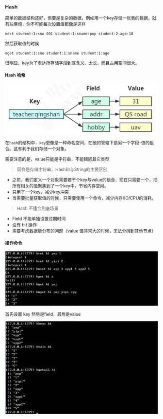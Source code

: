 ### Hash

简单的数据结构还好，但要是复杂的数据，例如用一个key存储一张表的数据，就有些麻烦，你不可能每次设置值都像是这样

```
mest student:1:sno 001 student:1:sname:pop student:2:age:18
```

然后获取值的时候

```
mget student:1:sno student:1:sname student:1:age
```

很明显，key为了表达所存储字段到底含义，太长，而且占用空间很大。

#### Hash 哈希

![1573205964896](./img/1573205964896.png)

在`hash`的结构中，`key`更像是一种命名空间，在他的管辖下是另一个字段-值的组合。这有利于我们存储一个对象。

需要注意的是，value只能是字符串，不能镶嵌其它类型

> 同样是存储字符串，Hash和与String的主要区别

* 之前，我们定义一个对象需要若干个key与value的组合，现在只需要一个，把所有相关的值聚集到了一个key中，节省内存空间。
* 只用了一个key，减少key冲突
* 当需要批量获取值的时候，只需要使用一个命令，减少内存/IO/CPU的消耗。

> Hash 不适合到底场景

* Field 不能单独设置过期时间
* 没有 bit 操作
* 需要考虑数据量分布的问题（value 值非常大的时候，无法分摊到其他节点）

#### 操作命令

![1573207403079](./img/1573207403079.png)

首先设置 key 然后是field，最后是value

![1573207467280](./img/1573207467280.png)

